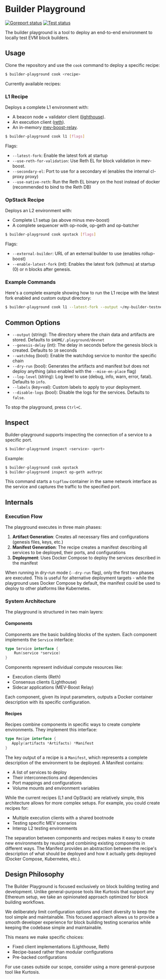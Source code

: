 # Builder Playground

[![Goreport status](https://goreportcard.com/badge/github.com/flashbots/builder-playground)](https://goreportcard.com/report/github.com/flashbots/builder-playground)
[![Test status](https://github.com/flashbots/builder-playground/actions/workflows/checks.yaml/badge.svg?branch=main)](https://github.com/flashbots/builder-playground/actions?query=workflow%3A%22Checks%22)

The builder playground is a tool to deploy an end-to-end environment to locally test EVM block builders.

## Usage

Clone the repository and use the `cook` command to deploy a specific recipe:

```bash
$ builder-playground cook <recipe>
```

Currently available recipes:

### L1 Recipe

Deploys a complete L1 environment with:

- A beacon node + validator client ([lighthouse](https://github.com/sigp/lighthouse)).
- An execution client ([reth](https://github.com/paradigmxyz/reth)).
- An in-memory [mev-boost-relay](https://github.com/flashbots/mev-boost-relay).

```bash
$ builder-playground cook l1 [flags]
```

Flags:

- `--latest-fork`: Enable the latest fork at startup
- `--use-reth-for-validation`: Use Reth EL for block validation in mev-boost.
- `--secondary-el`: Port to use for a secondary el (enables the internal cl-proxy proxy)
- `--use-native-reth`: Run the Reth EL binary on the host instead of docker (recommended to bind to the Reth DB)

### OpStack Recipe

Deploys an L2 environment with:

- Complete L1 setup (as above minus mev-boost)
- A complete sequencer with op-node, op-geth and op-batcher

```bash
$ builder-playground cook opstack [flags]
```

Flags:

- `--external-builder`: URL of an external builder to use (enables rollup-boost)
- `--enable-latest-fork` (int): Enables the latest fork (isthmus) at startup (0) or n blocks after genesis.

### Example Commands

Here's a complete example showing how to run the L1 recipe with the latest fork enabled and custom output directory:

```bash
$ builder-playground cook l1 --latest-fork --output ~/my-builder-testnet --genesis-delay 15 --log-level debug
```

## Common Options

- `--output` (string): The directory where the chain data and artifacts are stored. Defaults to `$HOME/.playground/devnet`
- `--genesis-delay` (int): The delay in seconds before the genesis block is created. Defaults to `10` seconds
- `--watchdog` (bool): Enable the watchdog service to monitor the specific chain
- `--dry-run` (bool): Generates the artifacts and manifest but does not deploy anything (also enabled with the `--mise-en-place` flag)
- `--log-level` (string): Log level to use (debug, info, warn, error, fatal). Defaults to `info`.
- `--labels` (key=val): Custom labels to apply to your deployment.
- `--disable-logs` (bool): Disable the logs for the services. Defaults to `false`.

To stop the playground, press `Ctrl+C`.

## Inspect

Builder-playground supports inspecting the connection of a service to a specific port.

```bash
$ builder-playground inspect <service> <port>
```

Example:

```bash
$ builder-playground cook opstack
$ builder-playground inspect op-geth authrpc
```

This command starts a `tcpflow` container in the same network interface as the service and captures the traffic to the specified port.

## Internals

### Execution Flow

The playground executes in three main phases:

1. **Artifact Generation**: Creates all necessary files and configurations (genesis files, keys, etc.)
2. **Manifest Generation**: The recipe creates a manifest describing all services to be deployed, their ports, and configurations
3. **Deployment**: Uses Docker Compose to deploy the services described in the manifest

When running in dry-run mode (`--dry-run` flag), only the first two phases are executed. This is useful for alternative deployment targets - while the playground uses Docker Compose by default, the manifest could be used to deploy to other platforms like Kubernetes.

### System Architecture

The playground is structured in two main layers:

#### Components

Components are the basic building blocks of the system. Each component implements the `Service` interface:

```go
type Service interface {
    Run(service *service)
}
```

Components represent individual compute resources like:

- Execution clients (Reth)
- Consensus clients (Lighthouse)
- Sidecar applications (MEV-Boost Relay)

Each component, given its input parameters, outputs a Docker container description with its specific configuration.

#### Recipes

Recipes combine components in specific ways to create complete environments. They implement this interface:

```go
type Recipe interface {
   Apply(artifacts *Artifacts) *Manifest
}
```

The key output of a recipe is a `Manifest`, which represents a complete description of the environment to be deployed. A Manifest contains:

- A list of services to deploy
- Their interconnections and dependencies
- Port mappings and configurations
- Volume mounts and environment variables

While the current recipes (L1 and OpStack) are relatively simple, this architecture allows for more complex setups. For example, you could create recipes for:

- Multiple execution clients with a shared bootnode
- Testing specific MEV scenarios
- Interop L2 testing environments

The separation between components and recipes makes it easy to create new environments by reusing and combining existing components in different ways. The Manifest provides an abstraction between the recipe's description of what should be deployed and how it actually gets deployed (Docker Compose, Kubernetes, etc.).

## Design Philosophy

The Builder Playground is focused exclusively on block building testing and development. Unlike general-purpose tools like Kurtosis that support any Ethereum setup, we take an opinionated approach optimized for block building workflows.

We deliberately limit configuration options and client diversity to keep the tool simple and maintainable. This focused approach allows us to provide a smooth developer experience for block building testing scenarios while keeping the codebase simple and maintainable.

This means we make specific choices:

- Fixed client implementations (Lighthouse, Reth)
- Recipe-based rather than modular configurations
- Pre-backed configurations

For use cases outside our scope, consider using a more general-purpose tool like Kurtosis.
